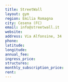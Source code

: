 ```yaml
---
title: StreetWall
layout: gym
region: Emilia Romagna
city: Cesena (FC)
email: info@streetwall.it
website: 
address: Via Alfonsine, 34
phone: 
latitude: 
longitude: 
annual_fee: 
ingress_price: 
structures: 
monthly_subscription_price: 
rent: 
---
```



